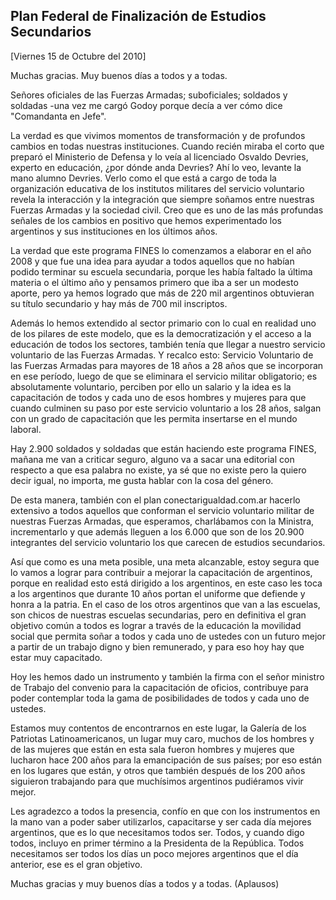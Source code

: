 Plan Federal de Finalización de Estudios Secundarios
----------------------------------------------------

[Viernes 15 de Octubre del 2010]

Muchas gracias. Muy buenos días a todos y a todas.

Señores oficiales de las Fuerzas Armadas; suboficiales; soldados y
soldadas -una vez me cargó Godoy porque decía a ver cómo dice
"Comandanta en Jefe".

La verdad es que vivimos momentos de transformación y de profundos
cambios en todas nuestras instituciones. Cuando recién miraba el corto
que preparó el Ministerio de Defensa y lo veía al licenciado Osvaldo
Devries, experto en educación, ¿por dónde anda Devries? Ahí lo veo,
levante la mano alumno Devries. Verlo como el que está a cargo de toda
la organización educativa de los institutos militares del servicio
voluntario revela la interacción y la integración que siempre soñamos
entre nuestras Fuerzas Armadas y la sociedad civil. Creo que es uno de
las más profundas señales de los cambios en positivo que hemos
experimentado los argentinos y sus instituciones en los últimos años.

La verdad que este programa FINES lo comenzamos a elaborar en el año
2008 y que fue una idea para ayudar a todos aquellos que no habían
podido terminar su escuela secundaria, porque les había faltado la
última materia o el último año y pensamos primero que iba a ser un
modesto aporte, pero ya hemos logrado que más de 220 mil argentinos
obtuvieran su título secundario y hay más de 700 mil inscriptos.

Además lo hemos extendido al sector primario con lo cual en realidad uno
de los pilares de este modelo, que es la democratización y el acceso a
la educación de todos los sectores, también tenía que llegar a nuestro
servicio voluntario de las Fuerzas Armadas. Y recalco esto: Servicio
Voluntario de las Fuerzas Armadas para mayores de 18 años a 28 años que
se incorporan en ese período, luego de que se eliminara el servicio
militar obligatorio; es absolutamente voluntario, perciben por ello un
salario y la idea es la capacitación de todos y cada uno de esos hombres
y mujeres para que cuando culminen su paso por este servicio voluntario
a los 28 años, salgan con un grado de capacitación que les permita
insertarse en el mundo laboral.

Hay 2.900 soldados y soldadas que están haciendo este programa FINES,
mañana me van a criticar seguro, alguno va a sacar una editorial con
respecto a que esa palabra no existe, ya sé que no existe pero la quiero
decir igual, no importa, me gusta hablar con la cosa del género.

De esta manera, también con el plan conectarigualdad.com.ar hacerlo
extensivo a todos aquellos que conforman el servicio voluntario militar
de nuestras Fuerzas Armadas, que esperamos, charlábamos con la Ministra,
incrementarlo y que además lleguen a los 6.000 que son de los 20.900
integrantes del servicio voluntario los que carecen de estudios
secundarios.

Así que como es una meta posible, una meta alcanzable, estoy segura que
lo vamos a lograr para contribuir a mejorar la capacitación de
argentinos, porque en realidad esto está dirigido a los argentinos, en
este caso les toca a los argentinos que durante 10 años portan el
uniforme que defiende y honra a la patria. En el caso de los otros
argentinos que van a las escuelas, son chicos de nuestras escuelas
secundarias, pero en definitiva el gran objetivo común a todos es lograr
a través de la educación la movilidad social que permita soñar a todos y
cada uno de ustedes con un futuro mejor a partir de un trabajo digno y
bien remunerado, y para eso hoy hay que estar muy capacitado.

Hoy les hemos dado un instrumento y también la firma con el señor
ministro de Trabajo del convenio para la capacitación de oficios,
contribuye para poder contemplar toda la gama de posibilidades de todos
y cada uno de ustedes.

Estamos muy contentos de encontrarnos en este lugar, la Galería de los
Patriotas Latinoamericanos, un lugar muy caro, muchos de los hombres y
de las mujeres que están en esta sala fueron hombres y mujeres que
lucharon hace 200 años para la emancipación de sus países; por eso están
en los lugares que están, y otros que también después de los 200 años
siguieron trabajando para que muchísimos argentinos pudiéramos vivir
mejor.

Les agradezco a todos la presencia, confío en que con los instrumentos
en la mano van a poder saber utilizarlos, capacitarse y ser cada día
mejores argentinos, que es lo que necesitamos todos ser. Todos, y cuando
digo todos, incluyo en primer término a la Presidenta de la República.
Todos necesitamos ser todos los días un poco mejores argentinos que el
día anterior, ese es el gran objetivo.

Muchas gracias y muy buenos días a todos y a todas. (Aplausos)

 
